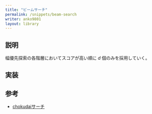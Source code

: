 ```yaml
---
title: "ビームサーチ"
permalink: /snippets/beam-search
writer: anko9801
layout: library
---
```


## 説明

幅優先探索の各階層においてスコアが高い順に $d$ 個のみを採用していく。

## 実装


## 参考

- [chokudaiサーチ](https://www.slideshare.net/chokudai/chokudai-search-23234124)